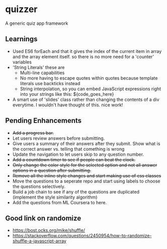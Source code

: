 # quizzer
A generic quiz app framework

## Learnings
* Used ES6 forEach and that it gives the index of the current item in array and the array element itself. so there is no more need for a 'counter' variables
* 'String Literals' these are 
    * Multi-line capabilities
    * No more having to escape quotes within quotes because template literals use backticks instead
    * String interpolation, so you can embed JavaScript expressions right into your strings like this: ${code_goes_here}
* A smart use of 'slides' class rather than changing the contents of a div everytime. I wouldn't have thought of this. nice work!

## Pending Enhancements
* ~~Add a progress bar.~~
* Let users review answers before submitting.
* Give users a summary of their answers after they submit. Show what is the correct answer vs. telling that comething is wrong
* Update the navigation to let users skip to any question number.
* ~~Add a countdown timer to see if people can beat the clock.~~
* ~~Only change the color style for the selected option and not all answer options in a question after submitting.~~
* ~~Remove all the inline style changes and start making use of css classes~~ 
* Move the questions to a seperate repo and start using labels to choose the questions selectively.
* Build a job chain to see if any of the questions are duplicated (implement the style similarity algorithm)
* Add the questions from ML Coursera to here.

## Good link on randomize
- https://bost.ocks.org/mike/shuffle/
- https://stackoverflow.com/questions/2450954/how-to-randomize-shuffle-a-javascript-array
